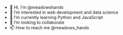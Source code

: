 - 👋 Hi, I’m @meadowshands
- 👀 I’m interested in web development and data science
- 🌱 I’m currently learning Python and JavaScript
- 💞️ I’m looking to collaborate
- 📫 How to reach me @meadows_hands

<!---
meadowshands/meadowshands is a ✨ special ✨ repository because its `README.md` (this file) appears on your GitHub profile.
You can click the Preview link to take a look at your changes.
--->
